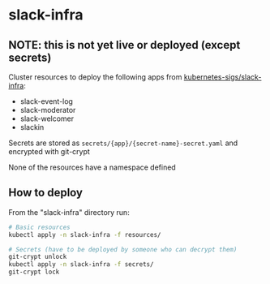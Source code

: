 # slack-infra

## NOTE: this is not yet live or deployed (except secrets)

Cluster resources to deploy the following apps from [kubernetes-sigs/slack-infra]:

- slack-event-log
- slack-moderator
- slack-welcomer
- slackin

Secrets are stored as `secrets/{app}/{secret-name}-secret.yaml` and encrypted with git-crypt

None of the resources have a namespace defined

## How to deploy

From the "slack-infra" directory run:

```bash
# Basic resources
kubectl apply -n slack-infra -f resources/

# Secrets (have to be deployed by someone who can decrypt them)
git-crypt unlock
kubectl apply -n slack-infra -f secrets/
git-crypt lock
```

[kubernetes-sigs/slack-infra]: https://github.com/kubernetes-sigs/slack-infra
